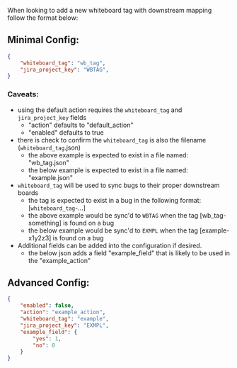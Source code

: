When looking to add a new whiteboard tag with downstream mapping follow the format below:

## Minimal Config:
```json
{
    "whiteboard_tag": "wb_tag",
    "jira_project_key": "WBTAG",
}
```

### Caveats:
- using the default action requires the `whiteboard_tag` and `jira_project_key` fields
    - "action" defaults to "default_action"
    - "enabled" defaults to true
- there is check to confirm the `whiteboard_tag` is also the filename (`whiteboard_tag`.json)
    - the above example is expected to exist in a file named: "wb_tag.json"
    - the below example is expected to exist in a file named: "example.json"
- `whiteboard_tag` will be used to sync bugs to their proper downstream boards
    - the tag is expected to exist in a bug in the following format: [`whiteboard_tag`-...]
    - the above example would be sync'd to `WBTAG` when the tag [wb_tag-something] is found on a bug
    - the below example would be sync'd to `EXMPL` when the tag [example-x1y2z3] is found on a bug
- Additional fields can be added into the configuration if desired.
    - the below json adds a field "example_field" that is likely to be used in the "example_action"

## Advanced Config:
```json
{
    "enabled": false,
    "action": "example_action",
    "whiteboard_tag": "example",
    "jira_project_key": "EXMPL",
    "example_field": {
        "yes": 1,
        "no": 0
    }
}
```
